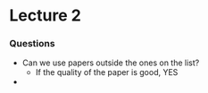 # Lecture 2

### Questions

- Can we use papers outside the ones on the list?
  - If the quality of the paper is good, YES
- 